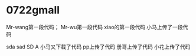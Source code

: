 # 0722gmall
Mr-wang第一段代码；
Mr-wu第一段代码
xiao的第一段代码
小马上传了一段代码

sda sad SD A 
小马又下载了代码
pp上传了代码
册哥上传了代码
小花上传了代码